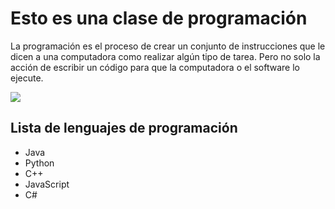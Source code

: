 # Esto es una clase de programación

La programación es el proceso de crear un conjunto de instrucciones que le dicen a una computadora como realizar algún tipo de tarea. Pero no solo la acción de escribir un código para que la computadora o el software lo ejecute. 

![](https://msmk.university/wp-content/uploads/2023/03/Que-es-la-programacion.jpg)

## Lista de lenguajes de programación

* Java
* Python
* C++
* JavaScript
* C#